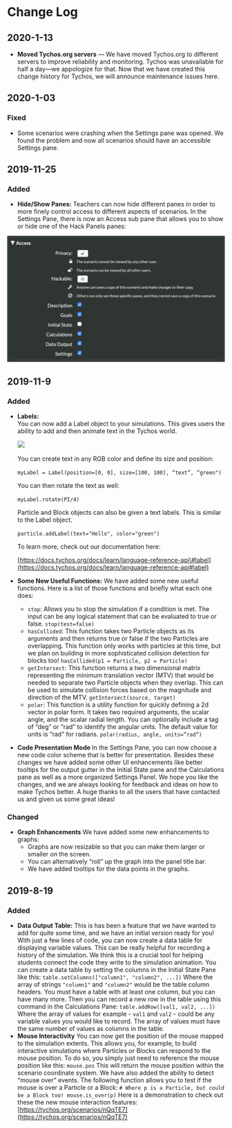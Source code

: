 # Change Log

## 2020-1-13

* **Moved Tychos.org servers** — We have moved Tychos.org to different servers to improve reliability and monitoring. Tychos was unavailable for half a day—we appologize for that. Now that we have created this change history for Tychos, we will announce maintenance issues here.

## 2020-1-03

### Fixed

* Some scenarios were crashing when the Settings pane was opened. We found the problem and now all scenarios should have an accessible Settings pane.

## 2019-11-25

### Added

* **Hide/Show Panes:** Teachers can now hide different panes in order to more finely control access to different aspects of scenarios. In the Settings Pane, there is now an Access sub pane that allows you to show or hide one of the Hack Panels panes:

![](.gitbook/assets/screen-shot-2020-01-16-at-4.53.32-pm.png)

## 2019-11-9

### Added

* **Labels:**  
  You can now add a Label object to your simulations. This gives users the ability to add and then animate text in the Tychos world.  
  


  ![](https://lh3.googleusercontent.com/zsW8BGWQ7DE2LUzh2MIQerk8WHNMIUzdZmpcztSuvhnlBic7OOb5RK4Tuc1jcTEF7d-oCaGtane37DGic9IVs9obJKrvwigt7Rl8MiSyng8ma9Z-5XxY98CDgkxUmoSIc3F1jWvv)

  
  
  You can create text in any RGB color and define its size and position:  
  
  `myLabel = Label(position=[0, 0], size=[100, 100], “text”, “green")`  
  
  You can then rotate the text as well:  
  
  `myLabel.rotate(PI/4)`  
  
  Particle and Block objects can also be given a text labels. This is similar to the Label object.  
  
  `particle.addLabel(text="Hello", color="green")`  
  
  To learn more, check out our documentation here:  
  
  [https://docs.tychos.org/docs/learn/language-reference-api\#label](https://docs.tychos.org/docs/learn/language-reference-api#label)  

* **Some New Useful Functions:** We have added some new useful functions. Here is a list of those functions and briefly what each one does: 
  * `stop`:  Allows you to stop the simulation if a condition is met. The input can be any logical statement that can be evaluated to true or false.  `stop(test=false)` 
  * `hasCollided`:  This function takes two Particle objects as its arguments and then returns true or false if the two Particles are overlapping. This function only works with particles at this time, but we plan on building in more sophisticated collision detection for blocks too!  `hasCollided(p1 = Particle, p2 = Particle)` 
  * `getIntersect`:  This function returns a two dimensional matrix representing the minimum translation vector \(MTV\) that would be needed to separate two Particle objects when they overlap. This can be used to simulate collision forces based on the magnitude and direction of the MTV.  `getIntersect(source, target)` 
  * `polar`:  This function is a utility function for quickly defining a 2d vector in polar form. It takes two required arguments, the scalar angle, and the scalar radial length. You can optionally include a tag of “deg” or “rad” to identify the angular units. The default value for units is “rad” for radians.  `polar(radius, angle, units=”rad”)`
* **Code Presentation Mode** In the Settings Pane, you can now choose a new code color scheme that is better for presentation. Besides these changes we have added some other UI enhancements like better tooltips for the output gutter in the Initial State pane and the Calculations pane as well as a more organized Settings Panel. We hope you like the changes, and we are always looking for feedback and ideas on how to make Tychos better. A huge thanks to all the users that have contacted us and given us some great ideas!

### Changed

* **Graph Enhancements** We have added some new enhancements to graphs:
  * Graphs are now resizable so that you can make them larger or smaller on the screen.
  * You can alternatively “roll” up the graph into the panel title bar.
  * We have added tooltips for the data points in the graphs.

## 2019-8-19

### Added

* **Data Output Table:** This is has been a feature that we have wanted to add for quite some time, and we have an initial version ready for you! With just a few lines of code, you can now create a data table for displaying variable values. This can be really helpful for recording a history of the simulation. We think this is a crucial tool for helping students connect the code they write to the simulation animation. You can create a data table by setting the columns in the Initial State Pane like this:  `table.setColumns(["column1", "column2", ...])`  Where the array of strings `"column1"` and `"column2"` would be the table column headers. You must have a table with at least one column, but you can have many more. Then you can record a new row in the table using this command in the Calculations Pane:  `table.addRow([val1, val2, ...])`  Where the array of values for example - `val1` and `val2` - could be any variable values you would like to record. The array of values must have the same number of values as columns in the table. 
* **Mouse Interactivity** You can now get the position of the mouse mapped to the simulation extents. This allows you, for example, to build interactive simulations where Particles or Blocks can respond to the mouse position. To do so, you simply just need to reference the mouse position like this:  `mouse.pos`  This will return the mouse position within the scenario coordinate system. We have also added the ability to detect “mouse over” events. The following function allows you to test if the mouse is over a Particle or a Block:  `# Where p is a Particle, but could be a Block too! mouse.is_over(p)`  Here is a demonstration to check out these the new mouse interaction features:  [https://tychos.org/scenarios/nQqTE7](https://tychos.org/scenarios/nQqTE7) 





